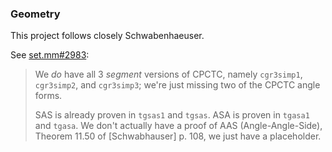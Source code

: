 ### Geometry ###

This project follows closely Schwabenhaeuser.

See [set.mm#2983](https://github.com/metamath/set.mm/issues/2983):
> We *do* have all 3 *segment* versions of CPCTC, namely `cgr3simp1`, `cgr3simp2`, and `cgr3simp3`; we're just missing two of the CPCTC angle forms.
>
> SAS is already proven in `tgsas1` and `tgsas`. ASA is proven in `tgasa1` and `tgasa`. We don't actually have a proof of AAS (Angle-Angle-Side), Theorem 11.50 of [Schwabhauser] p. 108, we just have a placeholder.
> 